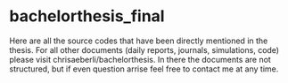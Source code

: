 # bachelorthesis_final
Here are all the source codes that have been directly mentioned in the thesis. 
For all other documents (daily reports, journals, simulations, code) please visit chrisaeberli/bachelorthesis.
In there the documents are not structured, but if even question arrise feel free to contact me at any time. 
